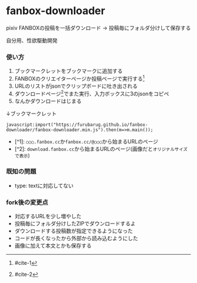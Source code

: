 # fanbox-downloader
pixiv FANBOXの投稿を一括ダウンロード → 投稿毎にフォルダ分けして保存する

自分用、性欲駆動開発

### 使い方
1. ブックマークレットをブックマークに追加する
2. FANBOXのクリエイターページか投稿ページで実行する[^1]
3. URLのリストがjsonでクリップボードに吐き出される
4. ダウンロードページ[^2]でまた実行、入力ボックスに3のjsonをコピペ
5. なんかダウンロードはじまる

↓ブックマークレット
```
javascript:import("https://furubarug.github.io/fanbox-downloader/fanbox-downloader.min.js").then(m=>m.main());
```

* <a name="cite-1"></a>\[^1]: `○○○.fanbox.cc`か`fanbox.cc/@○○○`から始まるURLのページ
* <a name="cite-2"></a>\[^2]: `download.fanbox.cc`から始まるURLのページ(画像だと`オリジナルサイズで表示`)

[^1]: #cite-1
[^2]: #cite-2

### 既知の問題
- type: textに対応してない

### fork後の変更点
- 対応するURLを少し増やした
- 投稿毎にフォルダ分けしたZIPでダウンロードするよ
- ダウンロードする投稿数が指定できるようになった
- コードが長くなったから外部から読み込むようにした
- 画像に加えて本文とかも保存する

